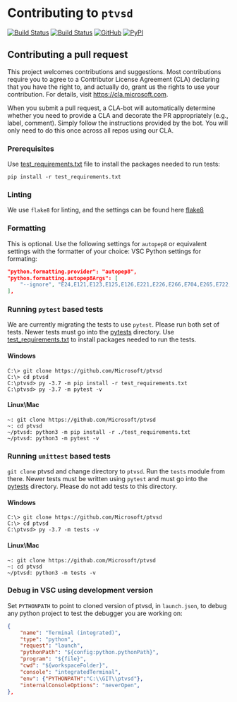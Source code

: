 # Contributing to `ptvsd` 

[![Build Status](https://ptvsd.visualstudio.com/_apis/public/build/definitions/557bd35a-f98d-4c49-9bc9-c7d548f78e4d/1/badge)](https://ptvsd.visualstudio.com/ptvsd/ptvsd%20Team/_build/index?definitionId=1)
[![Build Status](https://travis-ci.org/Microsoft/ptvsd.svg?branch=master)](https://travis-ci.org/Microsoft/ptvsd)
[![GitHub](https://img.shields.io/badge/license-MIT-brightgreen.svg)](https://raw.githubusercontent.com/Microsoft/ptvsd/master/LICENSE)
[![PyPI](https://img.shields.io/pypi/v/ptvsd.svg)](https://pypi.org/project/ptvsd/)


## Contributing a pull request
This project welcomes contributions and suggestions.  Most contributions require you to agree to a
Contributor License Agreement (CLA) declaring that you have the right to, and actually do, grant us
the rights to use your contribution. For details, visit https://cla.microsoft.com.

When you submit a pull request, a CLA-bot will automatically determine whether you need to provide
a CLA and decorate the PR appropriately (e.g., label, comment). Simply follow the instructions
provided by the bot. You will only need to do this once across all repos using our CLA.

### Prerequisites
Use [test_requirements.txt](test_requirements.txt) file to install the packages needed to run tests:
```console
pip install -r test_requirements.txt
```

### Linting
We use `flake8` for linting, and the settings can be found here [flake8](flake8)

### Formatting
This is optional. Use the following settings for `autopep8` or equivalent settings with the formatter of your choice:
VSC Python settings for formating:
```json
"python.formatting.provider": "autopep8",
"python.formatting.autopep8Args": [
    "--ignore", "E24,E121,E123,E125,E126,E221,E226,E266,E704,E265,E722,E501,E731,E306,E401,E302,E222"
],
```

### Running `pytest` based tests
We are currently migrating the tests to use `pytest`. Please run both set of tests. Newer tests must go into the [pytests](pytests) directory. Use [test_requirements.txt](test_requirements.txt) to install packages needed to run the tests.
#### Windows
```
C:\> git clone https://github.com/Microsoft/ptvsd
C:\> cd ptvsd
C:\ptvsd> py -3.7 -m pip install -r test_requirements.txt
C:\ptvsd> py -3.7 -m pytest -v
```
#### Linux\Mac
```
~: git clone https://github.com/Microsoft/ptvsd
~: cd ptvsd
~/ptvsd: python3 -m pip install -r ./test_requirements.txt
~/ptvsd: python3 -m pytest -v
```
### Running `unittest` based tests
`git clone` ptvsd and change directory to `ptvsd`. Run the `tests` module from there. Newer tests must be written using `pytest` and must go into the [pytests](pytests) directory. Please do not add tests to this directory.
#### Windows
```
C:\> git clone https://github.com/Microsoft/ptvsd
C:\> cd ptvsd
C:\ptvsd> py -3.7 -m tests -v
```
#### Linux\Mac
```
~: git clone https://github.com/Microsoft/ptvsd
~: cd ptvsd
~/ptvsd: python3 -m tests -v
```

### Debug in VSC using development version
Set `PYTHONPATH` to point to cloned version of ptvsd, in `launch.json`, to debug any python project to test the debugger you are working on:
```json
{
    "name": "Terminal (integrated)",
    "type": "python",
    "request": "launch",
    "pythonPath": "${config:python.pythonPath}",
    "program": "${file}",
    "cwd": "${workspaceFolder}",
    "console": "integratedTerminal",
    "env": {"PYTHONPATH":"C:\\GIT\\ptvsd"},
    "internalConsoleOptions": "neverOpen",
},
```
